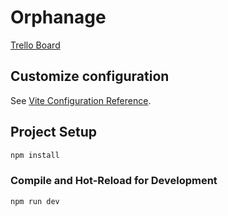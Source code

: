 # Orphanage

[Trello Board](https://trello.com/b/rB9Fqq64/orphanage)

## Customize configuration

See [Vite Configuration Reference](https://vitejs.dev/config/).

## Project Setup

```sh
npm install
```

### Compile and Hot-Reload for Development

```sh
npm run dev
```

